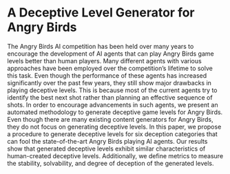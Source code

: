 # A Deceptive Level Generator for Angry Birds

The Angry Birds AI competition has been held over
many years to encourage the development of AI agents that can
play Angry Birds game levels better than human players. Many
different agents with various approaches have been employed
over the competition’s lifetime to solve this task. Even though
the performance of these agents has increased significantly over
the past few years, they still show major drawbacks in playing
deceptive levels. This is because most of the current agents
try to identify the best next shot rather than planning an
effective sequence of shots. In order to encourage advancements
in such agents, we present an automated methodology to generate
deceptive game levels for Angry Birds. Even though there are
many existing content generators for Angry Birds, they do not
focus on generating deceptive levels. In this paper, we propose a
procedure to generate deceptive levels for six deception categories
that can fool the state-of-the-art Angry Birds playing AI agents.
Our results show that generated deceptive levels exhibit similar
characteristics of human-created deceptive levels. Additionally,
we define metrics to measure the stability, solvability, and degree
of deception of the generated levels.
